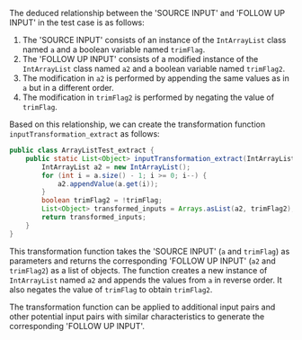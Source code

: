 The deduced relationship between the 'SOURCE INPUT' and 'FOLLOW UP INPUT' in the test case is as follows:

1. The 'SOURCE INPUT' consists of an instance of the `IntArrayList` class named `a` and a boolean variable named `trimFlag`.
2. The 'FOLLOW UP INPUT' consists of a modified instance of the `IntArrayList` class named `a2` and a boolean variable named `trimFlag2`.
3. The modification in `a2` is performed by appending the same values as in `a` but in a different order.
4. The modification in `trimFlag2` is performed by negating the value of `trimFlag`.

Based on this relationship, we can create the transformation function `inputTransformation_extract` as follows:

```java
public class ArrayListTest_extract {
    public static List<Object> inputTransformation_extract(IntArrayList a, boolean trimFlag) {
        IntArrayList a2 = new IntArrayList();
        for (int i = a.size() - 1; i >= 0; i--) {
            a2.appendValue(a.get(i));
        }
        boolean trimFlag2 = !trimFlag;
        List<Object> transformed_inputs = Arrays.asList(a2, trimFlag2);
        return transformed_inputs;
    }
}
```

This transformation function takes the 'SOURCE INPUT' (`a` and `trimFlag`) as parameters and returns the corresponding 'FOLLOW UP INPUT' (`a2` and `trimFlag2`) as a list of objects. The function creates a new instance of `IntArrayList` named `a2` and appends the values from `a` in reverse order. It also negates the value of `trimFlag` to obtain `trimFlag2`.

The transformation function can be applied to additional input pairs and other potential input pairs with similar characteristics to generate the corresponding 'FOLLOW UP INPUT'.